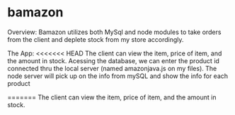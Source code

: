 # bamazon

Overview:
Bamazon utilizes both MySql and node modules to take orders from the client and deplete stock from my store accordingly.

The App:
<<<<<<< HEAD
The client can view the item, price of item, and the amount in stock.
Acessing the database, we can enter the product id connected thru the local server (named amazonjava.js on my files).
The node server will pick up on the info from mySQL and show the info for each product

=======
The client can view the item, price of item, and the amount in stock. 


